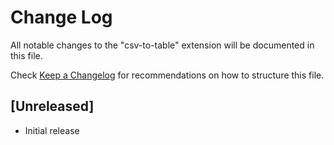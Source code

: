 # Change Log

All notable changes to the "csv-to-table" extension will be documented in this file.

Check [Keep a Changelog](http://keepachangelog.com/) for recommendations on how to structure this file.

## [Unreleased]

- Initial release